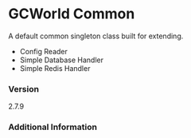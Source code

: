 # GCWorld Common

A default common singleton class built for extending.

  - Config Reader
  - Simple Database Handler
  - Simple Redis Handler

### Version
2.7.9

### Additional Information
